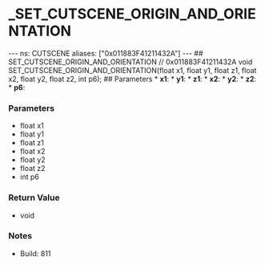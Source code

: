 # _SET_CUTSCENE_ORIGIN_AND_ORIENTATION

--- ns: CUTSCENE aliases: ["0x011883F41211432A"] --- ## SET_CUTSCENE_ORIGIN_AND_ORIENTATION  // 0x011883F41211432A void SET_CUTSCENE_ORIGIN_AND_ORIENTATION(float x1, float y1, float z1, float x2, float y2, float z2, int p6);   ## Parameters * **x1**: * **y1**: * **z1**: * **x2**: * **y2**: * **z2**: * **p6**:

### Parameters
* float x1
* float y1
* float z1
* float x2
* float y2
* float z2
* int p6

### Return Value
* void

### Notes
* Build: 811

